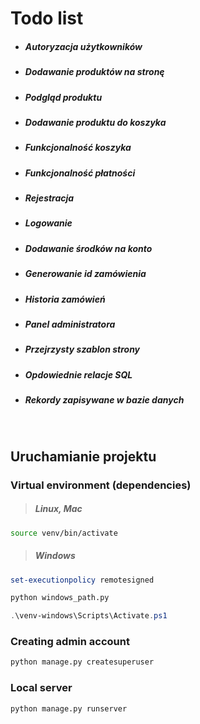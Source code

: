 # Todo list
- ##### Autoryzacja użytkowników
- ##### Dodawanie produktów na stronę
- ##### Podgląd produktu
- ##### Dodawanie produktu do koszyka
- ##### Funkcjonalność koszyka
- ##### Funkcjonalność płatności
- ##### Rejestracja
- ##### Logowanie
- ##### Dodawanie środków na konto
- ##### Generowanie id zamówienia
- ##### Historia zamówień
- ##### Panel administratora
- ##### Przejrzysty szablon strony
- ##### Opdowiednie relacje SQL
- ##### Rekordy zapisywane w bazie danych

<br />

## Uruchamianie projektu
### Virtual environment (dependencies)
>##### Linux, Mac 
```bash
source venv/bin/activate
```

>##### Windows
```powershell
set-executionpolicy remotesigned
```
```python
python windows_path.py
```
```powershell
.\venv-windows\Scripts\Activate.ps1
```
### Creating admin account
```bash
python manage.py createsuperuser
```
### Local server
```bash
python manage.py runserver
```
